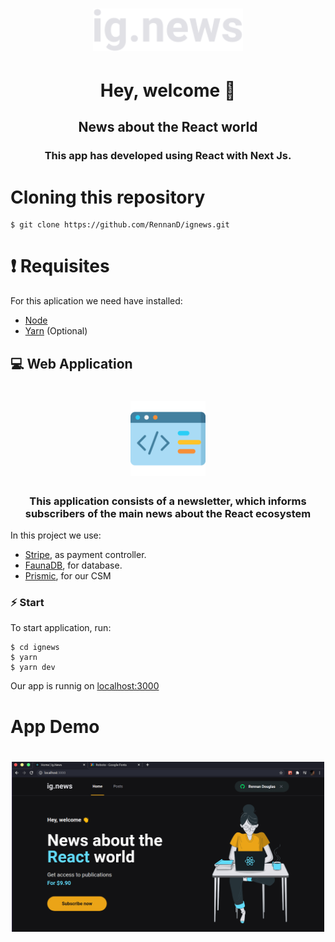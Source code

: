 <h1 align="center" >
    <img src="./.github/logo.svg" width = "240px">
</h1>

<h1 align="center"> Hey, welcome 👏 </h1>

<h2 align="center"> 
    News about the React world
</h2>

<h3 align="center">
  This app has developed using React with Next Js.
</h3>

# Cloning this repository

```
$ git clone https://github.com/RennanD/ignews.git
```

# ❗️ Requisites

For this aplication we need have installed:

- [Node](https://nodejs.org/en/)
- [Yarn](https://yarnpkg.com/lang/en/) (Optional)

## 💻 Web Application

<h1 align="center">
    <img alt="WebApp" src="./.github/code.svg" width = "120px">
</h1>

<h3 align="center">
This application consists of a newsletter, which informs subscribers of the main news about the React ecosystem
</h3>

<p>
  In this project we use:
</p>

- [Stripe](https://stripe.com/br), as payment controller.
- [FaunaDB](https://fauna.com/), for database.
- [Prismic](https://prismic.io/), for our CSM

### ⚡️ Start

To start application, run:

```
$ cd ignews
$ yarn
$ yarn dev
```

Our app is runnig on [localhost:3000](http://localhost:3000)

# App Demo

<h1 align="center">
    <img alt = "Web app" src = "./.github/hero.png" width = "500px" />
</h1>
